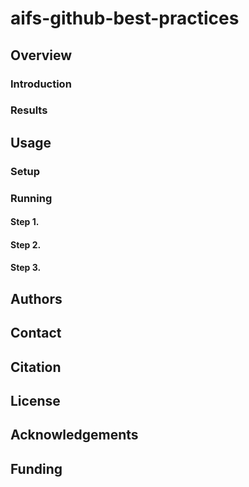 # aifs-github-best-practices

## Overview

### Introduction

### Results

## Usage

### Setup

### Running

#### Step 1.

#### Step 2.

#### Step 3.

## Authors

## Contact

## Citation

## License

## Acknowledgements

## Funding
